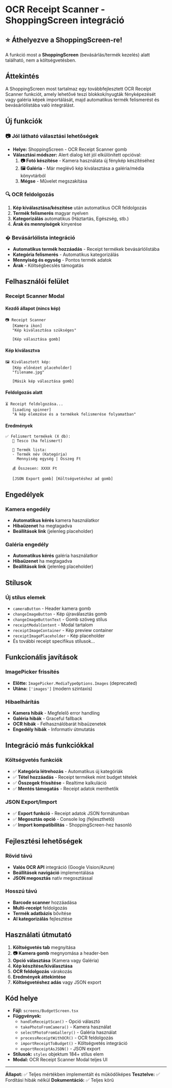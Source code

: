 # OCR Receipt Scanner - ShoppingScreen integráció

## ⭐ Áthelyezve a ShoppingScreen-re!

A funkció most a **ShoppingScreen** (bevásárlás/termék kezelés) alatt található, nem a költségvetésben.

## Áttekintés

A ShoppingScreen most tartalmaz egy továbbfejlesztett OCR Receipt Scanner funkciót, amely lehetővé teszi blokkok/nyugták fényképezését vagy galéria képek importálását, majd automatikus termék felismerést és bevásárlólistába való integrálást.

## Új funkciók

### 📷 Jól látható választási lehetőségek

- **Helye:** ShoppingScreen - OCR Receipt Scanner gomb
- **Választási módszer:** Alert dialog két jól elkülönített opcióval:
  1. **📷 Fotó készítése** - Kamera használata új fénykép készítéséhez  
  2. **🖼️ Galéria** - Már meglévő kép kiválasztása a galéria/média könyvtárból
  3. **Mégse** - Művelet megszakítása

### 🔍 OCR feldolgozás

1. **Kép kiválasztása/készítése** után automatikus OCR feldolgozás
2. **Termék felismerés** magyar nyelven
3. **Kategorizálás** automatikus (Háztartás, Egészség, stb.)
4. **Árak és mennyiségek** kinyerése

### � Bevásárlólista integráció

- **Automatikus termék hozzáadás** - Receipt termékek bevásárlólistába
- **Kategória felismerés** - Automatikus kategorizálás
- **Mennyiség és egység** - Pontos termék adatok
- **Árak** - Költségbecslés támogatás

## Felhasználói felület

### Receipt Scanner Modal

#### Kezdő állapot (nincs kép)
```
📷 Receipt Scanner
   [Kamera ikon]
   "Kép kiválasztása szükséges"
   
   [Kép választása gomb]
```

#### Kép kiválasztva
```
🖼️ Kiválasztott kép:
   [Kép előnézet placeholder]
   "filename.jpg"
   
   [Másik kép választása gomb]
```

#### Feldolgozás alatt
```
⏳ Receipt feldolgozása...
   [Loading spinner]
   "A kép elemzése és a termékek felismerése folyamatban"
```

#### Eredmények
```
✅ Felismert termékek (X db):
   🏪 Tesco (ha felismert)
   
   📝 Termék lista:
   - Termék név (Kategória)
     Mennyiség egység | Összeg Ft
   
   💰 Összesen: XXXX Ft
   
   [JSON Export gomb] [Költségvetéshez ad gomb]
```

## Engedélyek

### Kamera engedély
- **Automatikus kérés** kamera használatkor
- **Hibaüzenet** ha megtagadva
- **Beállítások link** (jelenleg placeholder)

### Galéria engedély
- **Automatikus kérés** galéria használatkor
- **Hibaüzenet** ha megtagadva
- **Beállítások link** (jelenleg placeholder)

## Stílusok

### Új stílus elemek
- `cameraButton` - Header kamera gomb
- `changeImageButton` - Kép újraválasztás gomb
- `changeImageButtonText` - Gomb szöveg stílus
- `receiptModalContent` - Modal tartalom
- `receiptImageContainer` - Kép preview container
- `receiptImagePlaceholder` - Kép placeholder
- És további receipt specifikus stílusok...

## Funkcionális javítások

### ImagePicker frissítés
- **Előtte:** `ImagePicker.MediaTypeOptions.Images` (deprecated)
- **Utána:** `['images']` (modern szintaxis)

### Hibaelhárítás
- **Kamera hibák** - Megfelelő error handling
- **Galéria hibák** - Graceful fallback
- **OCR hibák** - Felhasználóbarát hibaüzenetek
- **Engedély hibák** - Informatív útmutatás

## Integráció más funkciókkal

### Költségvetés funkciók
- ✅ **Kategória létrehozás** - Automatikus új kategóriák
- ✅ **Tétel hozzáadás** - Receipt termékek mint budget tételek
- ✅ **Összegek frissítése** - Realtime kalkuláció
- ✅ **Mentés támogatás** - Receipt adatok menthetők

### JSON Export/Import
- ✅ **Export funkció** - Receipt adatok JSON formátumban
- ✅ **Megosztás opció** - Console log (fejleszthető)
- ✅ **Import kompatibilitás** - ShoppingScreen-hez hasonló

## Fejlesztési lehetőségek

### Rövid távú
- **Valós OCR API** integráció (Google Vision/Azure)
- **Beállítások navigáció** implementálása
- **JSON megosztás** natív megosztással

### Hosszú távú
- **Barcode scanner** hozzáadása
- **Multi-receipt** feldolgozás
- **Termék adatbázis** bővítése
- **AI kategorizálás** fejlesztése

## Használati útmutató

1. **Költségvetés tab** megnyitása
2. **📷 Kamera gomb** megnyomása a header-ben
3. **Opció választása** (Kamera vagy Galéria)
4. **Kép készítése/kiválasztása**
5. **OCR feldolgozás** várakozás
6. **Eredmények áttekintése**
7. **Költségvetéshez adás** vagy JSON export

## Kód helye

- **Fájl:** `screens/BudgetScreen.tsx`
- **Függvények:** 
  - `handleReceiptScan()` - Opció választó
  - `takePhotoFromCamera()` - Kamera használat
  - `selectPhotoFromGallery()` - Galéria használat
  - `processReceiptWithOCR()` - OCR feldolgozás
  - `importReceiptToBudget()` - Költségvetés integráció
  - `exportReceiptAsJSON()` - JSON export
- **Stílusok:** `styles` objektum 184+ stílus elem
- **Modal:** OCR Receipt Scanner Modal teljes UI

---

**Állapot:** ✅ Teljes mértékben implementált és működőképes
**Tesztelve:** ✅ Fordítási hibák nélkül
**Dokumentáció:** ✅ Teljes körű
